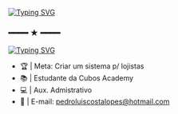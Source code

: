 [![Typing SVG](https://readme-typing-svg.herokuapp.com?font=Smooch+Sans&weight=500&size=40&duration=3000&pause=3000&color=8849F7&center=false&multiline=true&repeat=false&random=false&width=380&lines=Pedro+Luis+C'+Lopes)](https://git.io/typing-svg)
### ━━━━ ★ ━━━━
[![Typing SVG](https://readme-typing-svg.herokuapp.com?font=Smooch+Sans&weight=500&size=30&duration=3000&pause=3000&color=8849F7&center=true&multiline=true&repeat=false&random=false&width=200&height=46&lines=18+years+%7C+20%2F11%2F2004)](https://git.io/typing-svg)
- 🏆 | Meta: Criar um sistema p/ lojistas
- 📚 | Estudante da Cubos Academy
- 💻 | Aux. Admistrativo
- 📩 | E-mail: pedroluiscostalopes@hotmail.com

